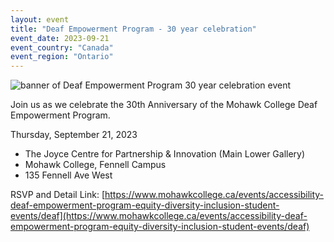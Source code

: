 ```yaml
---
layout: event
title: "Deaf Empowerment Program - 30 year celebration"
event_date: 2023-09-21
event_country: "Canada"
event_region: "Ontario"
---
```


![banner of Deaf Empowerment Program 30 year celebration event](https://www.mohawkcollege.ca/sites/default/files/styles/gallery_large/public/Event-images/TSK-7796_DEP30thAnniversaryEventCal_780x430.jpg?itok=TPwCGX2k)

Join us as we celebrate the 30th Anniversary of the Mohawk College Deaf Empowerment Program. 

Thursday, September 21, 2023
- The Joyce Centre for Partnership & Innovation (Main Lower Gallery)
- Mohawk College, Fennell Campus 
- 135 Fennell Ave West

RSVP and Detail Link: [https://www.mohawkcollege.ca/events/accessibility-deaf-empowerment-program-equity-diversity-inclusion-student-events/deaf](https://www.mohawkcollege.ca/events/accessibility-deaf-empowerment-program-equity-diversity-inclusion-student-events/deaf)